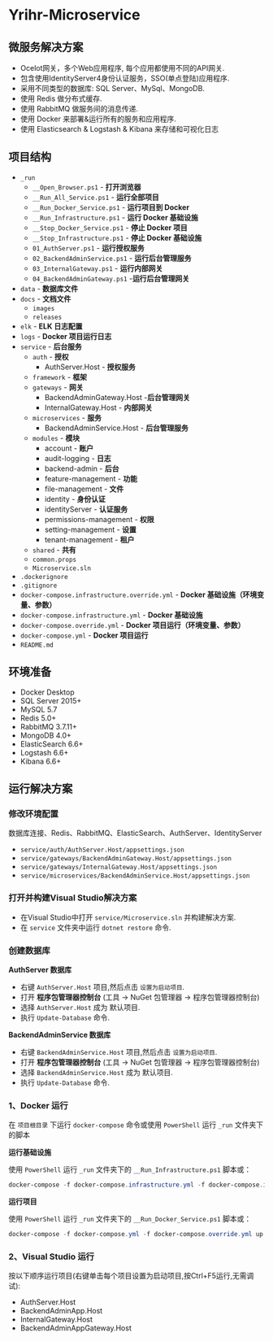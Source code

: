 # Yrihr-Microservice  

## 微服务解决方案

* Ocelot网关，多个Web应用程序, 每个应用都使用不同的API网关.
* 包含使用IdentityServer4身份认证服务，SSO(单点登陆)应用程序.
* 采用不同类型的数据库: SQL Server、MySql、MongoDB.
* 使用 Redis 做分布式缓存.
* 使用 RabbitMQ 做服务间的消息传递.
* 使用 Docker 来部署&运行所有的服务和应用程序.
* 使用 Elasticsearch & Logstash & Kibana 来存储和可视化日志

## 项目结构
* `_run`
  * `__Open_Browser.ps1` - **打开浏览器**
  * `__Run_All_Service.ps1` - **运行全部项目**
  * `__Run_Docker_Service.ps1` - **运行项目到 Docker**
  * `__Run_Infrastructure.ps1` - **运行 Docker 基础设施**
  * `__Stop_Docker_Service.ps1` - **停止 Docker 项目**
  * `__Stop_Infrastructure.ps1` - **停止 Docker 基础设施**
  * `01_AuthServer.ps1` - **运行授权服务**
  * `02_BackendAdminService.ps1` - **运行后台管理服务**
  * `03_InternalGateway.ps1` - **运行内部网关**
  * `04_BackendAdminGateway.ps1` -**运行后台管理网关**
* `data` - **数据库文件**
* `docs` - **文档文件**
  * `images`
  * `releases`
* `elk` - **ELK 日志配置**
* `logs` - **Docker 项目运行日志**
* `service` - **后台服务**
  * `auth` - **授权**
    * AuthServer.Host - **授权服务**
  * `framework` - **框架**
  * `gateways` - **网关**
    * BackendAdminGateway.Host -**后台管理网关**
    * InternalGateway.Host - **内部网关**
  * `microservices` - **服务**
    * BackendAdminService.Host - **后台管理服务**
  * `modules` - **模块**
    * account - **账户**
    * audit-logging - **日志**
    * backend-admin - **后台**
    * feature-management - **功能**
    * file-management - **文件**
    * identity - **身份认证**
    * identityServer - **认证服务**
    * permissions-management - **权限**
    * setting-management - **设置**
    * tenant-management - **租户**
  * `shared` - **共有**
  * `common.props`
  * `Microservice.sln`
* `.dockerignore`
* `.gitignore`
* `docker-compose.infrastructure.override.yml` - **Docker 基础设施（环境变量、参数）**
* `docker-compose.infrastructure.yml` - **Docker 基础设施**
* `docker-compose.override.yml` - **Docker 项目运行（环境变量、参数）**
* `docker-compose.yml` - **Docker 项目运行**
* `README.md`

## 环境准备

* Docker Desktop
* SQL Server 2015+
* MySQL 5.7
* Redis 5.0+
* RabbitMQ 3.7.11+
* MongoDB 4.0+
* ElasticSearch 6.6+
* Logstash 6.6+
* Kibana 6.6+

## 运行解决方案

### 修改环境配置

数据库连接、Redis、RabbitMQ、ElasticSearch、AuthServer、IdentityServer

* `service/auth/AuthServer.Host/appsettings.json`
* `service/gateways/BackendAdminGateway.Host/appsettings.json`
* `service/gateways/InternalGateway.Host/appsettings.json`
* `service/microservices/BackendAdminService.Host/appsettings.json`

### 打开并构建Visual Studio解决方案

* 在Visual Studio中打开 `service/Microservice.sln` 并构建解决方案.
* 在 `service` 文件夹中运行 `dotnet restore` 命令.

### 创建数据库

**AuthServer 数据库**

* 右键 `AuthServer.Host` 项目,然后点击 `设置为启动项目`.
* 打开 **程序包管理器控制台** (工具 -> NuGet 包管理器 -> 程序包管理器控制台)
* 选择 `AuthServer.Host` 成为 默认项目.
* 执行 `Update-Database` 命令.

**BackendAdminService 数据库**

* 右键 `BackendAdminService.Host` 项目,然后点击 `设置为启动项目`.
* 打开 **程序包管理器控制台** (工具 -> NuGet 包管理器 -> 程序包管理器控制台)
* 选择 `BackendAdminService.Host` 成为 默认项目.
* 执行 `Update-Database` 命令.

### 1、Docker 运行

在 `项目根目录` 下运行 `docker-compose` 命令或使用 `PowerShell` 运行 `_run` 文件夹下的脚本

**运行基础设施**

使用 `PowerShell` 运行 `_run` 文件夹下的 `__Run_Infrastructure.ps1` 脚本或：
```PowerShell
docker-compose -f docker-compose.infrastructure.yml -f docker-compose.infrastructure.override.yml up -d
```

**运行项目**

使用 `PowerShell` 运行 `_run` 文件夹下的 `__Run_Docker_Service.ps1` 脚本或：
```PowerShell
docker-compose -f docker-compose.yml -f docker-compose.override.yml up -d
```

### 2、Visual Studio 运行

按以下顺序运行项目(右键单击每个项目设置为启动项目,按Ctrl+F5运行,无需调试):

* AuthServer.Host
* BackendAdminApp.Host
* InternalGateway.Host
* BackendAdminAppGateway.Host

